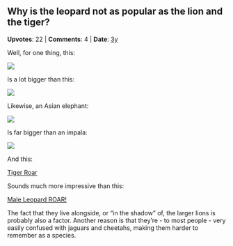 ## Why is the leopard not as popular as the lion and the tiger?
    
**Upvotes**: 22 | **Comments**: 4 | **Date**: [3y](https://www.quora.com/Why-is-the-leopard-not-as-popular-as-the-lion-and-the-tiger/answer/Gary-Meaney)

Well, for one thing, this:

![](https://qph.fs.quoracdn.net/main-qimg-f6d82dba249d03239f63db34864ddeca-pjlq)

Is a lot bigger than this:

![](https://qph.fs.quoracdn.net/main-qimg-8951919e8b4491d9bdc317690d727247-pjlq)

Likewise, an Asian elephant:

![](https://qph.fs.quoracdn.net/main-qimg-55a57dd1b43094e0ecb1b98e805a73a8-lq)

Is far bigger than an impala:

![](https://qph.fs.quoracdn.net/main-qimg-2230caef693256a88661a3bd432278ed-lq)

And this:

[Tiger Roar](https://www.youtube.com/watch?v=vXbzQun4AO0 "www.youtube.com")

Sounds much more impressive than this:

[Male Leopard ROAR!](https://www.youtube.com/watch?v=S5ab55z2HEc "www.youtube.com")

The fact that they live alongside, or “in the shadow” of, the larger lions is probably also a factor. Another reason is that they’re - to most people - very easily confused with jaguars and cheetahs, making them harder to remember as a species.

